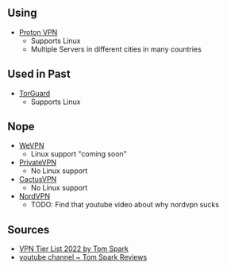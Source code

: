 ## Using

- [Proton VPN](https://protonvpn.com/)
  - Supports Linux
  - Multiple Servers in different cities in many countries

## Used in Past

- [TorGuard](https://torguard.net/)
  - Supports Linux

## Nope

- [WeVPN](https://wevpn.com)
  - Linux support "coming soon"
- [PrivateVPN](https://privatevpn.com)
  - No Linux support
- [CactusVPN](https://cactusvpn.com)
  - No Linux support
- [NordVPN](https://nordvpn.com/)
  - TODO: Find that youtube video about why nordvpn sucks

## Sources

- [VPN Tier List 2022 by Tom Spark](https://www.vpntierlist.com/vpn-tier-list-2022)
- [youtube channel ~ Tom Spark Reviews](https://www.youtube.com/channel/UCXJWKuGh0qedrYviGEJmlWw)
